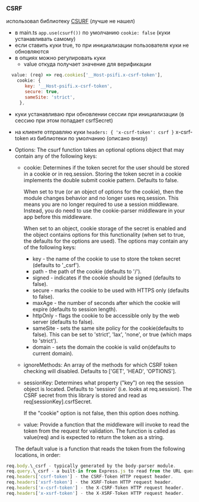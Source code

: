 ### CSRF

использовал библиотеку [CSURF](https://www.npmjs.com/package/csurf?activeTab=readme) (лучше не нашел)

- в main.ts `app.use(csurf())` по умолчанию `cookie: false` (куки устанавливать самому)
- если ставить куки true, то при инициализации пользователя куки не обновляются
- в опциях можно регулировать куки
  - value откуда получает значение для верификации

```javascript
  value: (req) => req.cookies['__Host-psifi.x-csrf-token'],
    cookie: {
       key: '__Host-psifi.x-csrf-token',
       secure: true,
       sameSite: 'strict',
     },
```

- куки устанавливаю при обновлении сессии при инициализации (в сессию при этом попадает csrfSecret)
- на клиенте отправляю куки `headers: { 'x-csrf-token': csrf }` x-csrf-token из библиотеки по умолчанию (описано внизу)

- Options:
  The csurf function takes an optional options object that may contain any of the following keys:

  - cookie:
    Determines if the token secret for the user should be stored in a cookie or in req.session. Storing the token secret in a cookie implements the double submit cookie pattern. Defaults to false.

    When set to true (or an object of options for the cookie), then the module changes behavior and no longer uses req.session. This means you are no longer required to use a session middleware. Instead, you do need to use the cookie-parser middleware in your app before this middleware.

    When set to an object, cookie storage of the secret is enabled and the object contains options for this functionality (when set to true, the defaults for the options are used). The options may contain any of the following keys:

    - key - the name of the cookie to use to store the token secret (defaults to '\_csrf').
    - path - the path of the cookie (defaults to '/').
    - signed - indicates if the cookie should be signed (defaults to false).
    - secure - marks the cookie to be used with HTTPS only (defaults to false).
    - maxAge - the number of seconds after which the cookie will expire (defaults to session length).
    - httpOnly - flags the cookie to be accessible only by the web server (defaults to false).
    - sameSite - sets the same site policy for the cookie(defaults to false). This can be set to 'strict', 'lax', 'none', or true (which maps to 'strict').
    - domain - sets the domain the cookie is valid on(defaults to current domain).

  - ignoreMethods:
    An array of the methods for which CSRF token checking will disabled. Defaults to ['GET', 'HEAD', 'OPTIONS'].

  - sessionKey:
    Determines what property ("key") on req the session object is located. Defaults to 'session' (i.e. looks at req.session). The CSRF secret from this library is stored and read as req[sessionKey].csrfSecret.

    If the "cookie" option is not false, then this option does nothing.

  - value:
    Provide a function that the middleware will invoke to read the token from the request for validation. The function is called as value(req) and is expected to return the token as a string.

  The default value is a function that reads the token from the following locations, in order:

```javascript
req.body.\_csrf - typically generated by the body-parser module.
req.query.\_csrf - a built-in from Express.js to read from the URL query string.
req.headers['csrf-token'] - the CSRF-Token HTTP request header.
req.headers['xsrf-token'] - the XSRF-Token HTTP request header.
req.headers['x-csrf-token'] - the X-CSRF-Token HTTP request header.
req.headers['x-xsrf-token'] - the X-XSRF-Token HTTP request header.
```
